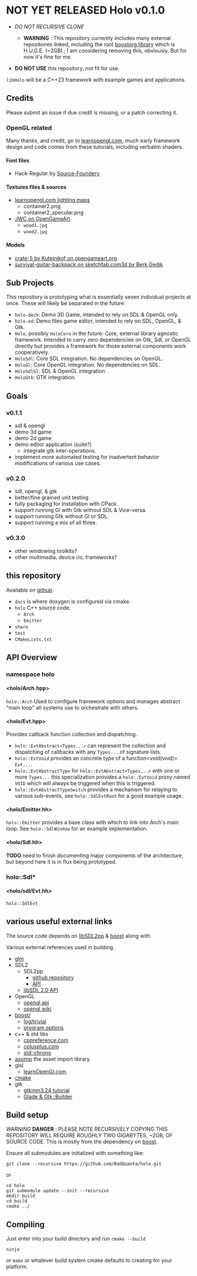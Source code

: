 # NOT YET RELEASED Holo v0.1.0

[learnOpenGl]:https://learnopengl.com/

* _DO NOT RECURSIVE CLONE_
  * __WARNING__ : This repository currently includes many external repositories linked, including the root [boostorg library][boost] which is H.U.G.E. (~2GB) ; I am considering removing this, obviously. But for now it's fine for me.

* __DO NOT USE__ this repository, not fit for use.

`libHolo` will be a C++23 framework with example games and applications.

## Credits

Please submit an issue if due credit is missing, or a patch correcting it.

### OpenGL related

Many thanks, and credit, go to [learnopengl.com][learnOpenGl], much early framework design and code comes from these tutorials, including verbatim shaders.

#### Font files

* Hack-Regular by [Source-Foundery](https://github.com/source-foundry/Hack)

#### Textures files & sources

* [learnopengl.com lighting maps](https://learnopengl.com/Lighting/Lighting-maps)
  * container2.png
  * container2_specular.png
* [JWC on OpenGameArt](https://opengameart.org/content/wood-texture-tiles)
  * `wood1.jpg`
  * `wood2.jpg`

#### Models

* [crate-5 by Kutejnikof on opengameart.org](https://opengameart.org/content/crate-5)
* [survival-guitar-backpack on sketchfab.com3d by Berk Gedik](https://sketchfab.com/3d-models/survival-guitar-backpack-799f8c4511f84fab8c3f12887f7e6b36)

## Sub Projects

This repository is prototyping what is essentially seven individual projects at once.
These will likely be separated in the future:

* `holo-deck`: Demo 3D Game, intended to rely on SDL & OpenGL only.
* `holo-ed`: Demo files game editor, intended to rely on SDL, OpenGL, & Gtk.
* `Holo`, possibly `HoloCore` in the future: Core, external library agnostic framework.  Intended to carry zero dependencies on Gtk, Sdl, or OpenGL directly but provides a framework for those external components work cooperatively.
* `HoloSdl`: Core SDL integration. No dependencies on OpenGL.
* `HoloGl`: Core OpenGL integration. No dependencies on SDL.
* `HoloSdlGl`: SDL & OpenGL integration.
* `HoloGtk`: GTK integration.

## Goals

### v0.1.1

* sdl & opengl
* demo 3d game
* demo 2d game
* demo editor application (suite?)
  * integrate gtk inter-operations.
* implement more automated testing for
inadvertent behavior modifications of various use cases.

### v0.2.0

* sdl, opengl, & gtk
* better/fine grained unit testing
* fully packaging for installation with CPack.
* support running Gl with Gtk without SDL & Vice-versa.
* support running Gtk without Gl or SDL.
* support running a mix of all three.

### v0.3.0

* other windowing toolkits?
* other multimedia, device i/o, frameworks?

## this repository

[HOLO_GITHUB]:https://github.com/BadQuanta/holo

  Available on [github][HOLO_GITHUB].

* `docs` is where doxygen is configured via cmake.
* `holo` C++ source code.
  * `Arch`
  * `Emitter`
* `share`
* `test`
* `CMakeLists.txt`

## API Overview

### namespace holo

#### &lt;holo/Arch.hpp&gt;

  `holo::Arch` Used to configure framework options and manages abstract "main loop" all systems use to orchestrate with others.

#### &lt;holo/Evt.hpp&gt;

  Provides callback function collection and dispatching.

* `holo::EvtAbstract<Types...>` can represent the collection and dispatching of callbacks with any `Types...` of signature lists.
* `holo::EvtVoid` provides an concrete type of a function<void(void)> `Evt...`.
* `holo::EvtAbstractType` for `holo::EvtAbstract<Types...>` with one or more `Types...` this
specialization provides a `holo::EvtVoid` proxy named `VOID` which will always be triggered when this is triggered.
* `holo::EvtAbstractTypeSwitch` provides a mechanism for relaying to various sub-events, see `holo::SdlEvtRoot` for a good example usage.

#### &lt;holo/Emitter.hh&gt;

`holo::Emitter` provides a base class with which to link into Arch's main loop. See `holo::SdlWindow` for an example implementation.

#### &lt;holo/Sdl.hh&gt;

__TODO__ need to finish documenting major components of the architecture, but beyond here it
is in flux being prototyped.

### holo::Sdl*

#### &lt;holo/sdl/Evt.hh&gt;

`holo::SdlEvt`

## various useful external links

The source code depends on [libSDL2pp][libSDL2pp] & [boost][boost] along with

Various external references used in building.

[boost]:https://github.com/boostorg/boost
[boost_log_trivial]:https://www.boost.org/doc/libs/1_75_0/libs/log/doc/html/log/tutorial.html
[glm]:https://github.com/g-truc/glm
[libSDL2pp]:https://github.com/libSDL2pp/libSDL2pp
[libSDL2pp_API]:https://sdl2pp.amdmi3.ru/
[libSDL2_API]:https://wiki.libsdl.org/SDL2/CategoryAPI
[assimp]:https://github.com/assimp/assimp

* [glm][glm]
* SDL2
  * SDL2pp
    * [github repository][libSDL2pp]
    * [API][libSDL2pp_API]
  * [libSDL 2.0 API][libSDL2_API]
* OpenGL
  * [opengl api](https://registry.khronos.org/OpenGL-Refpages/gl4/html/index.php)
  * [opengl wiki](https://www.khronos.org/opengl/wiki/)
* [boost/][boost]
  * [log/trivial][boost_log_trivial]
  * [program options](https://www.boost.org/doc/libs/1_81_0/doc/html/program_options.html)
* c++ & std libs
  * [cppreference.com](https://en.cppreference.com/w/cpp)
  * [cplusplus.com](https://cplusplus.com/)
  * [std::chrono](https://cplusplus.com/reference/chrono/)
* [assimp][assimp] the asset import library.
* glsl
  * [learnOpenGl.com][learnOpenGl]
* [cmake](https://cmake.org/cmake/help/v3.24/manual/cmake-commands.7.html)
* gtk
  * [gtkmm3.24 tutorial](https://developer-old.gnome.org/gtkmm-tutorial/3.24/index.html)
  * [Glade & Gtk::Builder](https://gnome.pages.gitlab.gnome.org/gtkmm-documentation/chapter-builder.html)


## Build setup

_WARNING_ __DANGER__ : PLEASE NOTE RECURSIVELY COPYING THIS REPOSITORY WILL REQUIRE ROUGHLY TWO GIGABYTES, ~2GB, OF SOURCE CODE.  This is mostly from the dependency on [boost][boost].

Ensure all submodules are initialized with something like:

    git clone --recursive https://github.com/BadQuanta/holo.git

or

    cd holo
    git submodule update --init --recursive
    mkdir build
    cd build
    cmake ../

## Compiling

Just enter into your build directory and run `cmake --build`

    ninja

or `make` or whatever build system cmake defaults to creating for your platform.
